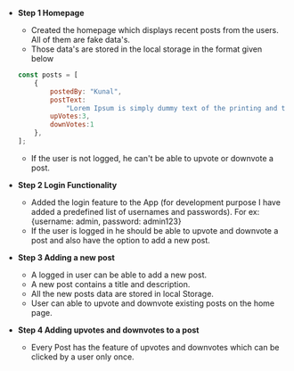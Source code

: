 - **Step 1 Homepage**
    - Created the homepage which displays recent posts from the users. All of them are fake data's.
    - Those data's are stored in the local storage in the format given below
    
    ```jsx
    const posts = [
        {
            postedBy: "Kunal",
            postText:
                "Lorem Ipsum is simply dummy text of the printing and typesetting industry.",
            upVotes:3,
    		downVotes:1
        },
    ];
    ```
    
    - If the user is not logged, he can't be able to upvote or downvote a post.
- **Step 2 Login Functionality**
    - Added the login feature to the App (for development purpose I have added a predefined list of usernames and passwords). For ex: {username: admin, password: admin123}
    - If the user is logged in he should be able to upvote and downvote a post and also have the option to add a new post.
- **Step 3  Adding a new post**
    - A logged in user can be able to add a new post.
    - A new post contains a title and description.
    - All the new posts data are stored in local Storage.
    - User can able to upvote and downvote existing posts on the home page.
- **Step 4 Adding upvotes and downvotes to a post**
    - Every Post has the feature of upvotes and downvotes which can be clicked by a user only once.
